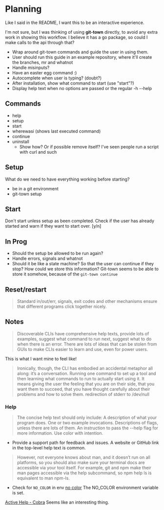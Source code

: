 # Planning

Like I said in the README, I want this to be an interactive experience.

I'm not sure, but I was thinking of using **git-town** directly, to avoid any extra work in showing this workflow.
I believe it has a go package, so could I make calls to the api through that?

- Wrap around git-town commands and guide the user in using them.
- User should run this guide in an example repository, where it'll create the branches, mr and whatnot
- Handle misinputs?
- Have an easter egg command :)
- Autocomplete when user is typing? (doubt?)
- After installation, show what command to start (use "start"?)
- Display help text when no options are passed or the regular -h --help

## Commands

- help
- setup
- start
- wherewasi (shows last executed command)
- continue
- uninstall
  - Show how? Or if possible remove itself? I've seen people run a script with curl and such

## Setup

What do we need to have everything working before starting?

- be in a git environment
- git-town setup

## Start

Don't start unless setup as been completed.
Check if the user has already started and warn if they want to start over. [y/n]

## In Prog

- Should the setup be allowed to be run again?
- Handle errors, signals and whatnot
- Should it be like a state machine? So that the user can continue if they stop? How could we store this information? Git-town seems to be able to store it somehow, because of the `git-town continue`

## Reset/restart

> Standard in/out/err, signals, exit codes and other mechanisms ensure that different programs click together nicely.

## Notes

> Discoverable CLIs have comprehensive help texts, provide lots of examples, suggest what command to run next, suggest what to do when there is an error. There are lots of ideas that can be stolen from GUIs to make CLIs easier to learn and use, even for power users.

This is what I want mine to feel like!
> Ironically, though, the CLI has embodied an accidental metaphor all along: it’s a conversation.
> Running one command to set up a tool and then learning what commands to run to actually start using it.
> It means giving the user the feeling that you are on their side, that you want them to succeed, that you have thought carefully about their problems and how to solve them.
> redirection of stderr to /dev/null

### Help

>The concise help text should only include:
> A description of what your program does.
> One or two example invocations.
> Descriptions of flags, unless there are lots of them.
> An instruction to pass the --help flag for more information.
> Use color with intention.

- Provide a support path for feedback and issues. A website or GitHub link in the top-level help text is common.

> However, not everyone knows about man, and it doesn’t run on all platforms, so you should also make sure your terminal docs are accessible via your tool itself. For example, git and npm make their man pages accessible via the help subcommand, so npm help ls is equivalent to man npm-ls.

- Check for `NO_COLOR` in env [no color](https://no-color.org/)
The NO_COLOR environment variable is set.

[Active Help - Cobra](https://github.com/spf13/cobra/blob/main/site/content/active_help.md) Seems like an interesting thing.
